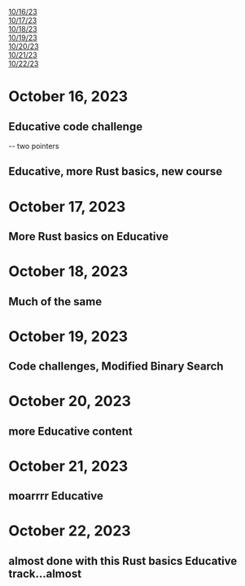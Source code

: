 [10/16/23](#october-16-2023)<br>
[10/17/23](#october-17-2023)<br>
[10/18/23](#october-18-2023)<br>
[10/19/23](#october-19-2023)<br>
[10/20/23](#october-20-2023)<br>
[10/21/23](#october-21-2023)<br>
[10/22/23](#october-22-2023)<br>

# October 16, 2023 

## Educative code challenge
-- two pointers

## Educative, more Rust basics, new course

# October 17, 2023 

## More Rust basics on Educative

# October 18, 2023 

## Much of the same

# October 19, 2023 

## Code challenges, Modified Binary Search

# October 20, 2023 

## more Educative content 

# October 21, 2023 

## moarrrr Educative

# October 22, 2023 

## almost done with this Rust basics Educative track...almost 